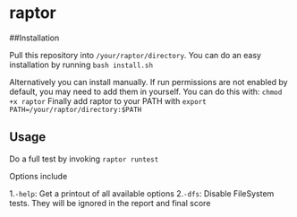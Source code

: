 # raptor

##Installation

Pull this repository into `/your/raptor/directory`. You can do an easy installation by running `bash install.sh`

Alternatively you can install manually. If run permissions are not enabled by default, you may need to add them in yourself. You can do this with: `chmod +x raptor` Finally add raptor to your PATH with `export PATH=/your/raptor/directory:$PATH`

## Usage

Do a full test by invoking `raptor runtest`

Options include 

1.`-help`: Get a printout of all available options
2.`-dfs`: Disable FileSystem tests. They will be ignored in the report and final score
